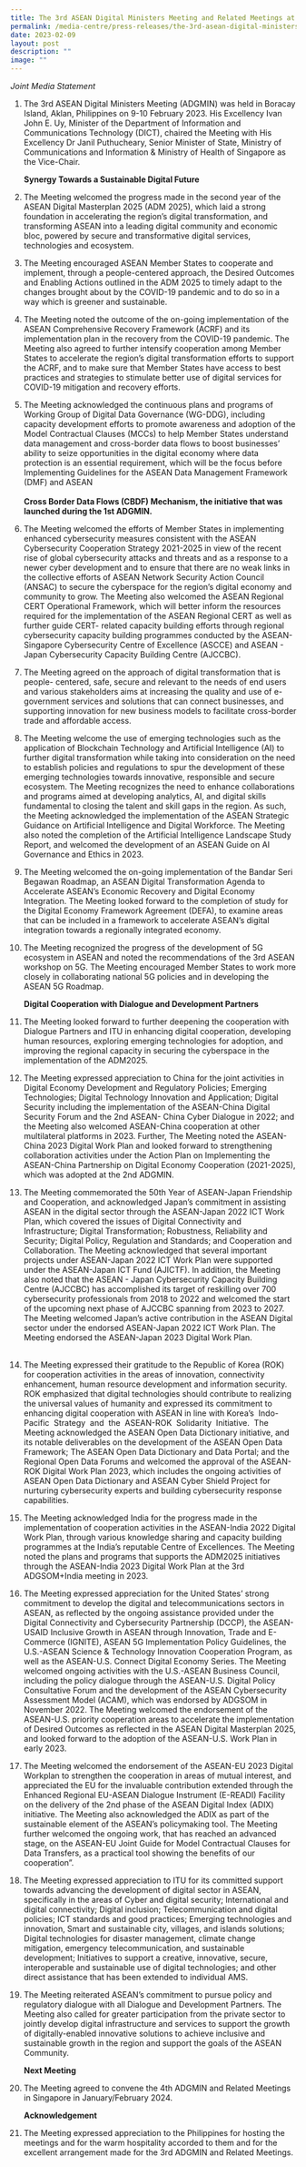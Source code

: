 ```yaml
---
title: The 3rd ASEAN Digital Ministers Meeting and Related Meetings at the Philippines
permalink: /media-centre/press-releases/the-3rd-asean-digital-ministers-meeting-at-the-philippines/
date: 2023-02-09
layout: post
description: ""
image: ""
---
```

*Joint Media Statement* 

1. The 3rd ASEAN Digital Ministers Meeting (ADGMIN) was held in Boracay Island, Aklan, Philippines on 9-10 February 2023. His Excellency Ivan John E. Uy, Minister of the Department of Information and Communications Technology (DICT), chaired the Meeting with His Excellency Dr Janil Puthucheary, Senior Minister of State, Ministry of Communications and Information & Ministry of Health of Singapore as the Vice-Chair.  
  
    **Synergy Towards a Sustainable Digital Future**  
  
2. The Meeting welcomed the progress made in the second year of the ASEAN Digital Masterplan 2025 (ADM 2025), which laid a strong foundation in accelerating the region’s digital transformation, and transforming ASEAN into a leading digital community and economic bloc, powered by secure and transformative digital services, technologies and ecosystem.  
  
3. The Meeting encouraged ASEAN Member States to cooperate and implement, through a people-centered approach, the Desired Outcomes and Enabling Actions outlined in the ADM 2025 to timely adapt to the changes brought about by the COVID-19 pandemic and to do so in a way which is greener and sustainable.  
  
4. The Meeting noted the outcome of the on-going implementation of the ASEAN Comprehensive Recovery Framework (ACRF) and its implementation plan in the recovery from the COVID-19 pandemic. The Meeting also agreed to further intensify cooperation among Member States to accelerate the region’s digital transformation efforts to support the ACRF, and to make sure that Member States have access to best practices and strategies to stimulate better use of digital services for COVID-19 mitigation and recovery efforts.  
  
5. The Meeting acknowledged the continuous plans and programs of Working Group of Digital Data Governance (WG-DDG), including capacity development efforts to promote awareness and adoption of the Model Contractual Clauses (MCCs) to help Member States understand data management and cross-border data flows to boost businesses’ ability to seize opportunities in the digital economy where data protection is an essential requirement, which will be the focus before Implementing Guidelines for the ASEAN Data Management Framework (DMF) and ASEAN  
   
    **Cross Border Data Flows (CBDF) Mechanism, the initiative that was launched during the 1st ADGMIN.**  
  
6. The Meeting welcomed the efforts of Member States in implementing enhanced cybersecurity measures consistent with the ASEAN Cybersecurity Cooperation Strategy 2021-2025 in view of the recent rise of global cybersecurity attacks and threats and as a response to a newer cyber development and to ensure that there are no weak links in the collective efforts of ASEAN Network Security Action Council (ANSAC) to secure the cyberspace for the region’s digital economy and community to grow. The Meeting also welcomed the ASEAN Regional CERT Operational Framework, which will better inform the resources required for the implementation of the ASEAN Regional CERT as well as further guide CERT- related capacity building efforts through regional cybersecurity capacity building programmes conducted by the ASEAN-Singapore Cybersecurity Centre of Excellence (ASCCE) and ASEAN - Japan Cybersecurity Capacity Building Centre (AJCCBC).

7. The Meeting agreed on the approach of digital transformation that is people- centered, safe, secure and relevant to the needs of end users and various stakeholders aims at increasing the quality and use of e-government services and solutions that can connect businesses, and supporting innovation for new business models to facilitate cross-border trade and affordable access.  
  
8. The Meeting welcome the use of emerging technologies such as the application of Blockchain Technology and Artificial Intelligence (AI) to further digital transformation while taking into consideration on the need to establish policies and regulations to spur the development of these emerging technologies towards innovative, responsible and secure ecosystem. The Meeting recognizes the need to enhance collaborations and programs aimed at developing analytics, AI, and digital skills fundamental to closing the talent and skill gaps in the region. As such, the Meeting acknowledged the implementation of the ASEAN Strategic Guidance on Artificial Intelligence and Digital Workforce. The Meeting also noted the completion of the Artificial Intelligence Landscape Study Report, and welcomed the development of an ASEAN Guide on AI Governance and Ethics in 2023.  
  
9. The Meeting welcomed the on-going implementation of the Bandar Seri Begawan Roadmap, an ASEAN Digital Transformation Agenda to Accelerate ASEAN’s Economic Recovery and Digital Economy Integration. The Meeting looked forward to the completion of study for the Digital Economy Framework Agreement (DEFA), to examine areas that can be included in a framework to accelerate ASEAN’s digital integration towards a regionally integrated economy.  
  
10. The Meeting recognized the progress of the development of 5G ecosystem in ASEAN and noted the recommendations of the 3rd ASEAN workshop on 5G. The Meeting encouraged Member States to work more closely in collaborating national 5G policies and in developing the ASEAN 5G Roadmap.

    **Digital Cooperation with Dialogue and Development Partners**  
  
11. The Meeting looked forward to further deepening the cooperation with Dialogue Partners and ITU in enhancing digital cooperation, developing human resources, exploring emerging technologies for adoption, and improving the regional capacity in securing the cyberspace in the implementation of the ADM2025.  
  
12. The Meeting expressed appreciation to China for the joint activities in Digital Economy Development and Regulatory Policies; Emerging Technologies; Digital Technology Innovation and Application; Digital Security including the implementation of the ASEAN-China Digital Security Forum and the 2nd ASEAN- China Cyber Dialogue in 2022; and the Meeting also welcomed ASEAN-China cooperation at other multilateral platforms in 2023. Further, The Meeting noted the ASEAN-China 2023 Digital Work Plan and looked forward to strengthening collaboration activities under the Action Plan on Implementing the ASEAN-China Partnership on Digital Economy Cooperation (2021-2025), which was adopted at the 2nd ADGMIN.  
  
13. The Meeting commemorated the 50th Year of ASEAN-Japan Friendship and Cooperation, and acknowledged Japan’s commitment in assisting ASEAN in the digital sector through the ASEAN-Japan 2022 ICT Work Plan, which covered the issues of Digital Connectivity and Infrastructure; Digital Transformation; Robustness, Reliability and Security; Digital Policy, Regulation and Standards; and Cooperation and Collaboration. The Meeting acknowledged that several important projects under ASEAN-Japan 2022 ICT Work Plan were supported under the ASEAN-Japan ICT Fund (AJICTF). In addition, the Meeting also noted that the ASEAN - Japan Cybersecurity Capacity Building Centre (AJCCBC) has accomplished its target of reskilling over 700 cybersecurity professionals from 2018 to 2022 and welcomed the start of the upcoming next phase of AJCCBC spanning from 2023 to 2027. The Meeting welcomed Japan’s active contribution in the ASEAN Digital sector under the endorsed ASEAN-Japan 2022 ICT Work Plan. The Meeting endorsed the ASEAN-Japan 2023 Digital Work Plan.  
   
14. The Meeting expressed their gratitude to the Republic of Korea (ROK) for cooperation activities in the areas of innovation, connectivity enhancement, human resource development and information security. ROK emphasized that digital technologies should contribute to realizing the universal values of humanity and expressed its commitment to enhancing digital cooperation with ASEAN in line with Korea’s  Indo-Pacific  Strategy  and  the  ASEAN-ROK  Solidarity  Initiative.  The Meeting acknowledged the ASEAN Open Data Dictionary initiative, and its notable deliverables on the development of the ASEAN Open Data Framework; The ASEAN Open Data Dictionary and Data Portal; and the Regional Open Data Forums and welcomed the approval of the ASEAN-ROK Digital Work Plan 2023, which includes the ongoing activities of ASEAN Open Data Dictionary and ASEAN Cyber Shield Project for nurturing cybersecurity experts and building cybersecurity response capabilities.  
  
15. The Meeting acknowledged India for the progress made in the implementation of cooperation activities in the ASEAN-India 2022 Digital Work Plan, through various knowledge sharing and capacity building programmes at the India’s reputable Centre of Excellences. The Meeting noted the plans and programs that supports the ADM2025 initiatives through the ASEAN-India 2023 Digital Work Plan at the 3rd ADGSOM+India meeting in 2023.  
  
16. The Meeting expressed appreciation for the United States’ strong commitment to develop the digital and telecommunications sectors in ASEAN, as reflected by the ongoing assistance provided under the Digital Connectivity and Cybersecurity Partnership (DCCP), the ASEAN-USAID Inclusive Growth in ASEAN through Innovation, Trade and E-Commerce (IGNITE), ASEAN 5G Implementation Policy Guidelines, the U.S.-ASEAN Science & Technology Innovation Cooperation Program, as well as the ASEAN-U.S. Connect Digital Economy Series. The Meeting welcomed ongoing activities with the U.S.-ASEAN Business Council, including the policy dialogue through the ASEAN-U.S. Digital Policy Consultative Forum and the development of the ASEAN Cybersecurity Assessment Model (ACAM), which was endorsed by ADGSOM in November 2022. The Meeting welcomed the endorsement of the ASEAN-U.S. priority cooperation areas to accelerate the implementation of Desired Outcomes as reflected in the ASEAN Digital Masterplan 2025, and looked forward to the adoption of the ASEAN-U.S. Work Plan in early 2023.  
  
17. The Meeting welcomed the endorsement of the ASEAN-EU 2023 Digital Workplan to strengthen the cooperation in areas of mutual interest, and appreciated the EU for the invaluable contribution extended through the Enhanced Regional EU-ASEAN Dialogue Instrument (E-READI) Facility on the delivery of the 2nd phase of the ASEAN Digital Index (ADIX) initiative. The Meeting also acknowledged the ADIX as part of the sustainable element of the ASEAN’s policymaking tool. The Meeting further welcomed the ongoing work, that has reached an advanced stage, on the ASEAN-EU Joint Guide for Model Contractual Clauses for Data Transfers, as a practical tool showing the benefits of our cooperation”.  
  
18. The Meeting expressed appreciation to ITU for its committed support towards advancing the development of digital sector in ASEAN, specifically in the areas of Cyber and digital security; International and digital connectivity; Digital inclusion; Telecommunication and digital policies; ICT standards and good practices; Emerging technologies and innovation, Smart and sustainable city, villages, and islands solutions; Digital technologies for disaster management, climate change mitigation, emergency telecommunication, and sustainable development; Initiatives to support a creative, innovative, secure, interoperable and sustainable use of digital technologies; and other direct assistance that has been extended to individual AMS.  
  
19. The Meeting reiterated ASEAN’s commitment to pursue policy and regulatory dialogue with all Dialogue and Development Partners. The Meeting also called for greater participation from the private sector to jointly develop digital infrastructure and services to support the growth of digitally-enabled innovative solutions to achieve inclusive and sustainable growth in the region and support the goals of the ASEAN Community. 
 
    **Next Meeting**   
  
20. The Meeting agreed to convene the 4th ADGMIN and Related Meetings in Singapore in January/February 2024.  
  
    **Acknowledgement**  

21. The Meeting expressed appreciation to the Philippines for hosting the meetings and for the warm hospitality accorded to them and for the excellent arrangement made for the 3rd ADGMIN and Related Meetings.